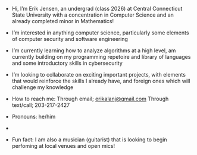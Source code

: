 - Hi, I’m Erik Jensen, an undergrad (class 2026) at Central Connecticut State University with a concentration in Computer Science and an already
  completed minor in Mathematics!
  
- I’m interested in anything computer science, particularly some elements of computer security and software engineering

- I’m currently learning how to analyze algorithms at a high level, am currently building on my programming repetoire and library of languages
  and some introductory skills in cybersecurity
  
- I’m looking to collaborate on exciting important projects, with elements that would reinforce the skills I already have, and foreign ones
  which will challenge my knowledge
  
- How to reach me:
      Through email; erikalanj@gmail.com
      Through text/call; 203-217-2427
  
- Pronouns: he/him
- 
- Fun fact: I am also a musician (guitarist) that is looking to begin perfoming at local venues and open mics!

<!---
erikalanj/erikalanj is a ✨ special ✨ repository because its `README.md` (this file) appears on your GitHub profile.
You can click the Preview link to take a look at your changes.
--->
